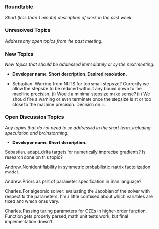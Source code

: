 ### Roundtable
_Short (less than 1 minute) description of work in the past week._

### Unresolved Topics
_Address any open topics from the past meeting._

### New Topics
_New topics that should be addressed immediately or by the next
meeting._

* __Developer name.  Short description.  Desired resolution.__

- Sebastian. Warning from NUTS for too small stepsize? Currently we allow the stepsize to be reduced without any bound down to the machine precision. (i) Would a minimal stepsize make sense? (ii) We should fire a warning or even terminate once the stepsize is at or too close to the machine precision. Decision on ii.

### Open Discussion Topics
_Any topics that do not need to be addressed in the short term,
including speculation and brainstorming._

* __Developer name.  Short description.__

Sebastian. adapt_delta targets for numerically imprecise gradients? Is research done on this topic?

Andrew.  Nonidentifiability in symmetric probabilistic matrix factorization model.

Andrew.  Priors as part of parameter specification in Stan language?

Charles. For algebraic solver: evaluating the Jacobian of the solver with respect to the parameters. I'm a little confused about which variables are fixed and which ones vary.

Charles. Passing tuning parameters for ODEs in higher-order function. Function gets properly parsed, math unit tests work, but final implementation doesn't.

